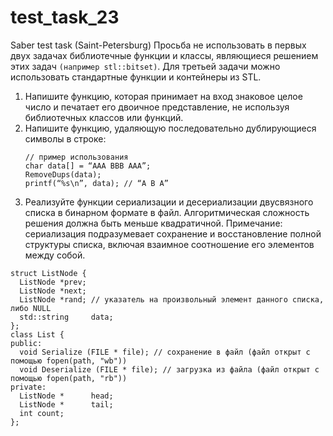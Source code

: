 # test_task_23
Saber test task (Saint-Petersburg)
Просьба не использовать в первых двух задачах библиотечные функции и классы, являющиеся решением этих задач `(например stl::bitset)`. Для третьей задачи можно использовать стандартные функции и контейнеры из STL.
1. Напишите функцию, которая принимает на вход знаковое целое число и печатает его двоичное представление, не используя библиотечных классов или функций.
2. Напишите функцию, удаляющую последовательно дублирующиеся символы в строке:
     ```void RemoveDups(char* str);
     // пример использования
     char data[] = “AAA BBB AAA”;
     RemoveDups(data);
     printf(“%s\n”, data); // “A B A”
3. Реализуйте функции сериализации и десериализации двусвязного списка в бинарном формате в файл. Алгоритмическая сложность решения должна быть меньше квадратичной.
Примечание: сериализация подразумевает сохранение и восстановление полной структуры списка, включая взаимное соотношение его элементов между собой.
```// структуру ListNode модифицировать нельзя
struct ListNode {
  ListNode *prev;
  ListNode *next;
  ListNode *rand; // указатель на произвольный элемент данного списка, либо NULL
  std::string     data;
};
class List {
public:
  void Serialize (FILE * file); // сохранение в файл (файл открыт с помощью fopen(path, "wb"))
  void Deserialize (FILE * file); // загрузка из файла (файл открыт с помощью fopen(path, "rb"))
private:
  ListNode *      head;
  ListNode *      tail;
  int count;
};

